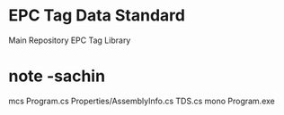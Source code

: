 # EPC Tag Data Standard
Main Repository  EPC Tag Library










# note -sachin
mcs Program.cs  Properties/AssemblyInfo.cs  TDS.cs 
mono Program.exe


